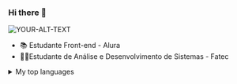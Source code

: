 ### Hi there 👋

<picture>
 <source media="(prefers-color-scheme: dark)" srcset="YOUR-DARKMODE-IMAGE">
 <source media="(prefers-color-scheme: light)" srcset="YOUR-LIGHTMODE-IMAGE">
 <img alt="YOUR-ALT-TEXT" src="YOUR-DEFAULT-IMAGE">
</picture>


- 📚 Estudante Front-end - Alura
- 👩‍💻Estudante de Análise e Desenvolvimento de Sistemas - Fatec

<details>
<summary>My top languages</summary>

| Rank | Languages |
|-----:|-----------|
|     1| Javascript|
|     2| HTML    |
|     3| CSS       |

</details>

<!--
**lanmeb/lanmeb** is a ✨ _special_ ✨ repository because its `README.md` (this file) appears on your GitHub profile.

Here are some ideas to get you started:

- 🔭 I’m currently working on ...
- 🌱 I’m currently learning ...
- 👯 I’m looking to collaborate on ...
- 🤔 I’m looking for help with ...
- 💬 Ask me about ...
- 📫 How to reach me: ...
- 😄 Pronouns: ...
- ⚡ Fun fact: ...
-->
